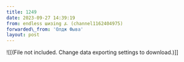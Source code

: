 ```yaml
---
title: 1249
date: 2023-09-27 14:39:19
from: endless шизing ⍼ (channel1162404975)
forwarded\_from: 'Олдж Фыва'
layout: post
---
```


![[(File not included. Change data exporting settings to download.)]]


